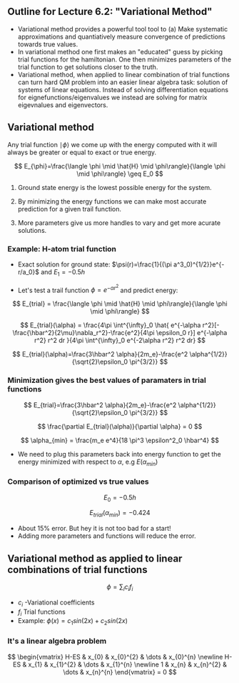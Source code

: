 ## Outline for Lecture 6.2:  "Variational Method"



- Variational method provides a powerful tool tool to (a) Make systematic  approximations and quantiatively measure convergence of predictions towards true values. 
- In variational method one first makes an "educated" guess by picking trial functions for the hamiltonian. One then minimizes parameters of the trial function to get solutions closer to the truth. 
- Variational method, when applied to linear combination of trial functions can turn hard QM problem into an easier linear algebra task: solution of systems of linear equations. Instead of solving differentiation equations for eignefunctions/eigenvalues we instead are solving for matrix eigevnalues and eigenvectors.


<!-- slide -->
## Variational method

Any trial function $\mid \phi \rangle$ we come up with the energy computed with it will always be greater or equal to exact or true energy. 


$$
E_{\phi}=\frac{\langle \phi \mid \hat{H}  \mid \phi\rangle}{\langle \phi \mid \phi\rangle} \geq E_0
$$


1. Ground state energy is the lowest possible energy for the system. 

2. By minimizing the energy functions we can make most accurate prediction for a given trail function. 

3. More parameters give us more handles to vary and get more acurate solutions. 



### Example: H-atom trial function

- Exact solution for ground state: $\psi(r)=\frac{1}{(\pi a^3_0)^{1/2}}e^{-r/a_0}$ and $E_1 = -0.5 h$

- Let's test a trail function $\phi=e^{-\alpha r^2}$  and predict energy:

  
$$
E_{trial} = \frac{\langle \phi \mid \hat{H}  \mid \phi\rangle}{\langle \phi \mid \phi\rangle}
$$


$$
E_{trial}(\alpha) = \frac{4\pi \int^{\infty}_0 \hat{ e^{-\alpha r^2}[-\frac{\hbar^2}{2\mu}\nabla_r^2}-\frac{e^2}{4\pi \epsilon_0 r}] e^{-\alpha r^2} r^2 dr }{4\pi \int^{\infty}_0 e^{-2\alpha r^2} r^2 dr}
$$


$$
E_{trial}(\alpha)=\frac{3\hbar^2 \alpha}{2m_e}-\frac{e^2 \alpha^{1/2}}{\sqrt{2}\epsilon_0 \pi^{3/2}}
$$



### Minimization gives the best values of paramaters in trial functions

$$
E_{trial}=\frac{3\hbar^2 \alpha}{2m_e}-\frac{e^2 \alpha^{1/2}}{\sqrt{2}\epsilon_0 \pi^{3/2}}
$$

$$
\frac{\partial E_{trial}(\alpha)}{\partial \alpha} = 0
$$

$$
\alpha_{min} = \frac{m_e e^4}{18 \pi^3 \epsilon^2_0 \hbar^4}
$$

- We need to plug this parameters back into energy function to get the  energy minimized with respect to $\alpha$, e.g $E(\alpha_{min})$



### Comparison of optimized vs true values


$$
E_0 = -0.5 h
$$


$$
E_{trial}(\alpha_{min}) = -0.424
$$



- About 15% error. But hey it is not too bad for a start!
- Adding more parameters and functions will reduce the error.


### 

## Variational method as applied to linear combinations of trial functions


$$
\phi = \sum_i c_i f_i
$$

- $c_i$ -Variational coefficients
- $f_i$ Trial functions
- Example: $\phi(x) = c_1 sin (2x)+c_2 sin(2x)$





### It's a linear algebra problem


$$
\begin{vmatrix}
H-ES & x_{0} & x_{0}^{2} & \dots & x_{0}^{n} \newline 
H-ES & x_{1} & x_{1}^{2} & \dots & x_{1}^{n} \newline 
1 & x_{n} & x_{n}^{2} & \dots & x_{n}^{n}
\end{vmatrix} = 0
$$
